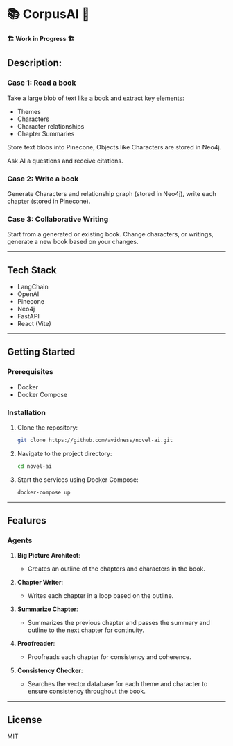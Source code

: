 # 📚 CorpusAI 🤖


**🏗️ Work in Progress 🏗️**

## Description:

### Case 1: Read a book
Take a large blob of text like a book and extract key elements:
* Themes
* Characters
* Character relationships
* Chapter Summaries

Store text blobs into Pinecone, Objects like Characters are stored in Neo4j.

Ask AI a questions and receive citations.

### Case 2: Write a book
Generate Characters and relationship graph (stored in Neo4j), write each chapter (stored in Pinecone).

### Case 3: Collaborative Writing

Start from a generated or existing book. Change characters, or writings, generate a new book based on your changes.


---

## Tech Stack

- LangChain
- OpenAI
- Pinecone
- Neo4j
- FastAPI
- React (Vite)

---

## Getting Started

### Prerequisites

- Docker
- Docker Compose

### Installation

1. Clone the repository:
   ```bash
   git clone https://github.com/avidness/novel-ai.git
   ```

2. Navigate to the project directory:
   ```bash
   cd novel-ai
   ```

3. Start the services using Docker Compose:
   ```bash
   docker-compose up
   ```

---


## Features

### Agents
1. **Big Picture Architect**: 
   - Creates an outline of the chapters and characters in the book.

1. **Chapter Writer**:
   - Writes each chapter in a loop based on the outline.

1. **Summarize Chapter**:
   - Summarizes the previous chapter and passes the summary and outline to the next chapter for continuity.

1. **Proofreader**:
   - Proofreads each chapter for consistency and coherence.

1. **Consistency Checker**:
   - Searches the vector database for each theme and character to ensure consistency throughout the book.

---

## License
MIT
